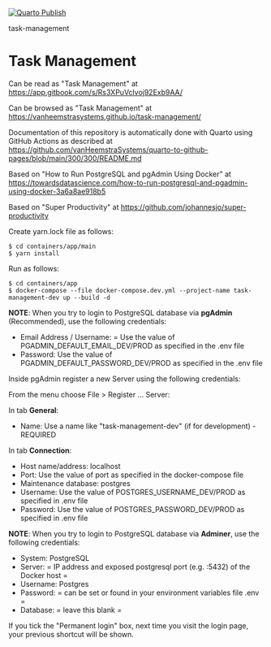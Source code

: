 [![Quarto Publish](https://github.com/vanHeemstraSystems/task-management/actions/workflows/publish.yml/badge.svg)](https://github.com/vanHeemstraSystems/task-management/actions/workflows/publish.yml)

task-management
# Task Management

Can be read as "Task Management" at https://app.gitbook.com/s/Rs3XPuVclvoj92Exb9AA/

Can be browsed as "Task Management" at https://vanheemstrasystems.github.io/task-management/

Documentation of this repository is automatically done with Quarto using GitHub Actions as described at https://github.com/vanHeemstraSystems/quarto-to-github-pages/blob/main/300/300/README.md

Based on "How to Run PostgreSQL and pgAdmin Using Docker" at https://towardsdatascience.com/how-to-run-postgresql-and-pgadmin-using-docker-3a6a8ae918b5

Based on "Super Productivity" at https://github.com/johannesjo/super-productivity

Create yarn.lock file as follows:

```
$ cd containers/app/main
$ yarn install
```

Run as follows:

```
$ cd containers/app
$ docker-compose --file docker-compose.dev.yml --project-name task-management-dev up --build -d
```

**NOTE**: When you try to login to PostgreSQL database via **pgAdmin** (Recommended), use the following credentials:

- Email Address / Username: = Use the value of PGADMIN_DEFAULT_EMAIL_DEV/PROD as specified in the .env file
- Password: Use the value of PGADMIN_DEFAULT_PASSWORD_DEV/PROD as specified in the .env file

Inside pgAdmin register a new Server using the following credentials:

From the menu choose File > Register ... Server:

In tab **General**:

- Name: Use a name like "task-management-dev" (if for development) - REQUIRED

In tab **Connection**:

- Host name/address: localhost
- Port: Use the value of port as specified in the docker-compose file
- Maintenance database: postgres
- Username: Use the value of POSTGRES_USERNAME_DEV/PROD as specified in .env file
- Password: Use the value of POSTGRES_PASSWORD_DEV/PROD as specified in .env file

**NOTE**: When you try to login to PostgreSQL database via **Adminer**, use the following credentials:

- System: PostgreSQL
- Server: = IP address and exposed postgresql port (e.g. :5432) of the Docker host =
- Username: Postgres
- Password: = can be set or found in your environment variables file .env =
- Database: = leave this blank =

If you tick the "Permanent login" box, next time you visit the login page, your previous shortcut will be shown.
